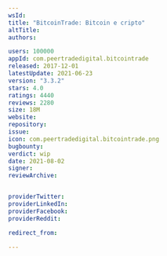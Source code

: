 ```yaml
---
wsId: 
title: "BitcoinTrade: Bitcoin e cripto"
altTitle: 
authors:

users: 100000
appId: com.peertradedigital.bitcointrade
released: 2017-12-01
latestUpdate: 2021-06-23
version: "3.3.2"
stars: 4.0
ratings: 4440
reviews: 2280
size: 18M
website: 
repository: 
issue: 
icon: com.peertradedigital.bitcointrade.png
bugbounty: 
verdict: wip
date: 2021-08-02
signer: 
reviewArchive:


providerTwitter: 
providerLinkedIn: 
providerFacebook: 
providerReddit: 

redirect_from:

---
```



